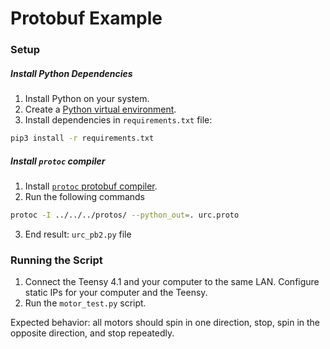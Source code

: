 # Protobuf Example

### Setup

##### Install Python Dependencies  

1. Install Python on your system.
2. Create a [Python virtual environment](https://packaging.python.org/en/latest/guides/installing-using-pip-and-virtual-environments/).
3. Install dependencies in `requirements.txt` file:

```bash
pip3 install -r requirements.txt
```

##### Install `protoc` compiler

1. Install [`protoc` protobuf compiler](https://github.com/protocolbuffers/protobuf/releases).
2. Run the following commands

```bash
protoc -I ../../../protos/ --python_out=. urc.proto
```

3. End result: `urc_pb2.py` file

### Running the Script

1. Connect the Teensy 4.1 and your computer to the same LAN. Configure static IPs for
your computer and the Teensy. 
2. Run the `motor_test.py` script. 

Expected behavior: all motors should spin in one direction, stop, spin in the opposite direction, and stop repeatedly.
